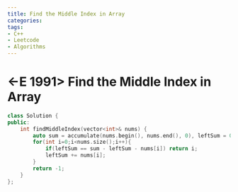 ```yaml
---
title: Find the Middle Index in Array
categories:
tags:
- C++
- Leetcode
- Algorithms
---
```


# <-E 1991> Find the Middle Index in Array


```c++
class Solution {
public:
    int findMiddleIndex(vector<int>& nums) {
        auto sum = accumulate(nums.begin(), nums.end(), 0), leftSum = 0;
        for(int i=0;i<nums.size();i++){
            if(leftSum == sum - leftSum - nums[i]) return i;
            leftSum += nums[i];
        }
        return -1;  
    }
};
```


